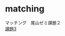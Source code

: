 # matching  
マッチング　尾山ゼミ課題２  
[課題3](https://github.com/SUZUKITAISHI/matching/blob/master/Deffered%20Acceptance(%E6%8F%90%E5%87%BA%E7%94%A8).ipynb)
